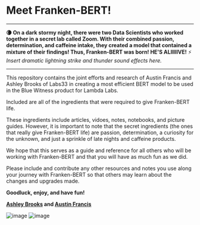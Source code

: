 # Meet Franken-BERT!


--------------------------------------------------------------------------------------------------------------------------------------------------------------------------
**:waning_crescent_moon: On a dark stormy night, there were two Data Scientists who worked together in a secret lab called Zoom. With their combined passion, determination, and caffeine intake, they created a model that contained a mixture of their findings! Thus, Franken-BERT was born! HE'S ALIIIIIVE!** :zap: *Insert dramatic lightning strike and thunder sound effects here.*

---------------------------------------------------------------------------------------------------------------------------------------------------------------------------

This repository contains the joint efforts and research of Austin Francis and Ashley Brooks of Labs33 in creating a most efficient BERT model to be used in the Blue Witness product for Lambda Labs.

Included are all of the ingredients that were required to give Franken-BERT life.

These ingredients include articles, vidoes, notes, notebooks, and picture guides. However, it is important to note that the secret ingredients (the ones that really give Franken-BERT life) are passion, determination, a curiosity for the unknown, and just a sprinkle of late nights and caffeine products.

We hope that this serves as a guide and reference for all others who will be working with Franken-BERT and that you will have as much fun as we did.

Please include and contribute any other resources and notes you use along your journey with Franken-BERT so that others may learn about the changes and upgrades made. 



**Goodluck, enjoy, and have fun!**


**[Ashley Brooks](https://www.linkedin.com/in/ashley-brooks91/) and [Austin Francis](https://www.linkedin.com/in/austincfrancis/)**


![image](https://user-images.githubusercontent.com/72030800/114763286-41048500-9d28-11eb-8e6d-3d3678b94ba2.png) ![image](https://user-images.githubusercontent.com/72030800/114760600-182ec080-9d25-11eb-94d9-33078955a121.png)



